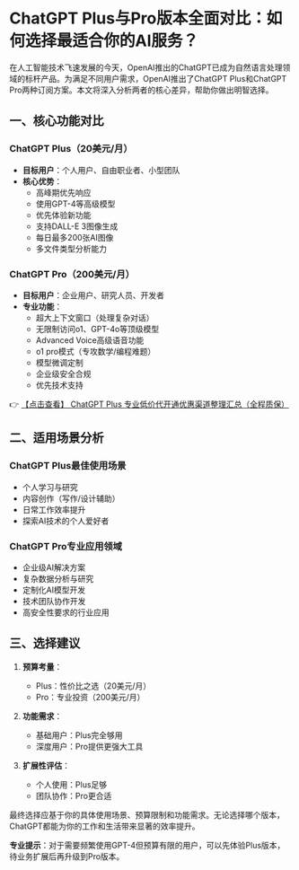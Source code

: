 # ChatGPT Plus与Pro版本全面对比：如何选择最适合你的AI服务？

在人工智能技术飞速发展的今天，OpenAI推出的ChatGPT已成为自然语言处理领域的标杆产品。为满足不同用户需求，OpenAI推出了ChatGPT Plus和ChatGPT Pro两种订阅方案。本文将深入分析两者的核心差异，帮助你做出明智选择。

## 一、核心功能对比

### ChatGPT Plus（20美元/月）
- **目标用户**：个人用户、自由职业者、小型团队
- **核心优势**：
  - 高峰期优先响应
  - 使用GPT-4等高级模型
  - 优先体验新功能
  - 支持DALL-E 3图像生成
  - 每日最多200张AI图像
  - 多文件类型分析能力

### ChatGPT Pro（200美元/月）
- **目标用户**：企业用户、研究人员、开发者
- **专业功能**：
  - 超大上下文窗口（处理复杂对话）
  - 无限制访问o1、GPT-4o等顶级模型
  - Advanced Voice高级语音功能
  - o1 pro模式（专攻数学/编程难题）
  - 模型微调定制
  - 企业级安全合规
  - 优先技术支持

👉 [【点击查看】 ChatGPT Plus 专业低价代开通优惠渠道整理汇总（全程质保）](https://bit.ly/DaiKai)

## 二、适用场景分析

### ChatGPT Plus最佳使用场景
- 个人学习与研究
- 内容创作（写作/设计辅助）
- 日常工作效率提升
- 探索AI技术的个人爱好者

### ChatGPT Pro专业应用领域
- 企业级AI解决方案
- 复杂数据分析与研究
- 定制化AI模型开发
- 技术团队协作开发
- 高安全性要求的行业应用

## 三、选择建议

1. **预算考量**：
   - Plus：性价比之选（20美元/月）
   - Pro：专业投资（200美元/月）

2. **功能需求**：
   - 基础用户：Plus完全够用
   - 深度用户：Pro提供更强大工具

3. **扩展性评估**：
   - 个人使用：Plus足够
   - 团队协作：Pro更合适

最终选择应基于你的具体使用场景、预算限制和功能需求。无论选择哪个版本，ChatGPT都能为你的工作和生活带来显著的效率提升。

**专业提示**：对于需要频繁使用GPT-4但预算有限的用户，可以先体验Plus版本，待业务扩展后再升级到Pro版本。